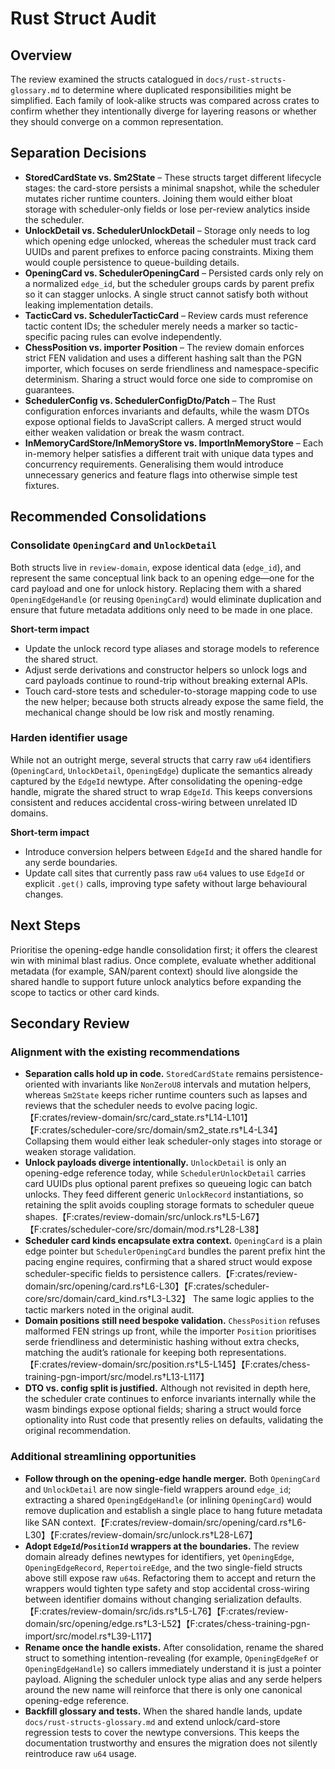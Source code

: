 # Rust Struct Audit

## Overview
The review examined the structs catalogued in `docs/rust-structs-glossary.md` to determine where duplicated responsibilities might be simplified. Each family of look-alike structs was compared across crates to confirm whether they intentionally diverge for layering reasons or whether they should converge on a common representation.

## Separation Decisions
- **StoredCardState vs. Sm2State** – These structs target different lifecycle stages: the card-store persists a minimal snapshot, while the scheduler mutates richer runtime counters. Joining them would either bloat storage with scheduler-only fields or lose per-review analytics inside the scheduler.
- **UnlockDetail vs. SchedulerUnlockDetail** – Storage only needs to log which opening edge unlocked, whereas the scheduler must track card UUIDs and parent prefixes to enforce pacing constraints. Mixing them would couple persistence to queue-building details.
- **OpeningCard vs. SchedulerOpeningCard** – Persisted cards only rely on a normalized `edge_id`, but the scheduler groups cards by parent prefix so it can stagger unlocks. A single struct cannot satisfy both without leaking implementation details.
- **TacticCard vs. SchedulerTacticCard** – Review cards must reference tactic content IDs; the scheduler merely needs a marker so tactic-specific pacing rules can evolve independently.
- **ChessPosition vs. importer Position** – The review domain enforces strict FEN validation and uses a different hashing salt than the PGN importer, which focuses on serde friendliness and namespace-specific determinism. Sharing a struct would force one side to compromise on guarantees.
- **SchedulerConfig vs. SchedulerConfigDto/Patch** – The Rust configuration enforces invariants and defaults, while the wasm DTOs expose optional fields to JavaScript callers. A merged struct would either weaken validation or break the wasm contract.
- **InMemoryCardStore/InMemoryStore vs. ImportInMemoryStore** – Each in-memory helper satisfies a different trait with unique data types and concurrency requirements. Generalising them would introduce unnecessary generics and feature flags into otherwise simple test fixtures.

## Recommended Consolidations
### Consolidate `OpeningCard` and `UnlockDetail`
Both structs live in `review-domain`, expose identical data (`edge_id`), and represent the same conceptual link back to an opening edge—one for the card payload and one for unlock history. Replacing them with a shared `OpeningEdgeHandle` (or reusing `OpeningCard`) would eliminate duplication and ensure that future metadata additions only need to be made in one place.

**Short-term impact**
- Update the unlock record type aliases and storage models to reference the shared struct.
- Adjust serde derivations and constructor helpers so unlock logs and card payloads continue to round-trip without breaking external APIs.
- Touch card-store tests and scheduler-to-storage mapping code to use the new helper; because both structs already expose the same field, the mechanical change should be low risk and mostly renaming.

### Harden identifier usage
While not an outright merge, several structs that carry raw `u64` identifiers (`OpeningCard`, `UnlockDetail`, `OpeningEdge`) duplicate the semantics already captured by the `EdgeId` newtype. After consolidating the opening-edge handle, migrate the shared struct to wrap `EdgeId`. This keeps conversions consistent and reduces accidental cross-wiring between unrelated ID domains.

**Short-term impact**
- Introduce conversion helpers between `EdgeId` and the shared handle for any serde boundaries.
- Update call sites that currently pass raw `u64` values to use `EdgeId` or explicit `.get()` calls, improving type safety without large behavioural changes.

## Next Steps
Prioritise the opening-edge handle consolidation first; it offers the clearest win with minimal blast radius. Once complete, evaluate whether additional metadata (for example, SAN/parent context) should live alongside the shared handle to support future unlock analytics before expanding the scope to tactics or other card kinds.

## Secondary Review

### Alignment with the existing recommendations
- **Separation calls hold up in code.** `StoredCardState` remains persistence-oriented with invariants like `NonZeroU8` intervals and mutation helpers, whereas `Sm2State` keeps richer runtime counters such as lapses and reviews that the scheduler needs to evolve pacing logic.【F:crates/review-domain/src/card_state.rs†L14-L101】【F:crates/scheduler-core/src/domain/sm2_state.rs†L4-L34】 Collapsing them would either leak scheduler-only stages into storage or weaken storage validation.
- **Unlock payloads diverge intentionally.** `UnlockDetail` is only an opening-edge reference today, while `SchedulerUnlockDetail` carries card UUIDs plus optional parent prefixes so queueing logic can batch unlocks. They feed different generic `UnlockRecord` instantiations, so retaining the split avoids coupling storage formats to scheduler queue shapes.【F:crates/review-domain/src/unlock.rs†L5-L67】【F:crates/scheduler-core/src/domain/mod.rs†L28-L38】 
- **Scheduler card kinds encapsulate extra context.** `OpeningCard` is a plain edge pointer but `SchedulerOpeningCard` bundles the parent prefix hint the pacing engine requires, confirming that a shared struct would expose scheduler-specific fields to persistence callers.【F:crates/review-domain/src/opening/card.rs†L6-L30】【F:crates/scheduler-core/src/domain/card_kind.rs†L3-L32】 The same logic applies to the tactic markers noted in the original audit.
- **Domain positions still need bespoke validation.** `ChessPosition` refuses malformed FEN strings up front, while the importer `Position` prioritises serde friendliness and deterministic hashing without extra checks, matching the audit’s rationale for keeping both representations.【F:crates/review-domain/src/position.rs†L5-L145】【F:crates/chess-training-pgn-import/src/model.rs†L13-L117】
- **DTO vs. config split is justified.** Although not revisited in depth here, the scheduler crate continues to enforce invariants internally while the wasm bindings expose optional fields; sharing a struct would force optionality into Rust code that presently relies on defaults, validating the original recommendation.

### Additional streamlining opportunities
- **Follow through on the opening-edge handle merger.** Both `OpeningCard` and `UnlockDetail` are now single-field wrappers around `edge_id`; extracting a shared `OpeningEdgeHandle` (or inlining `OpeningCard`) would remove duplication and establish a single place to hang future metadata like SAN context.【F:crates/review-domain/src/opening/card.rs†L6-L30】【F:crates/review-domain/src/unlock.rs†L28-L67】
- **Adopt `EdgeId`/`PositionId` wrappers at the boundaries.** The review domain already defines newtypes for identifiers, yet `OpeningEdge`, `OpeningEdgeRecord`, `RepertoireEdge`, and the two single-field structs above still expose raw `u64`s. Refactoring them to accept and return the wrappers would tighten type safety and stop accidental cross-wiring between identifier domains without changing serialization defaults.【F:crates/review-domain/src/ids.rs†L5-L76】【F:crates/review-domain/src/opening/edge.rs†L3-L52】【F:crates/chess-training-pgn-import/src/model.rs†L39-L117】
- **Rename once the handle exists.** After consolidation, rename the shared struct to something intention-revealing (for example, `OpeningEdgeRef` or `OpeningEdgeHandle`) so callers immediately understand it is just a pointer payload. Aligning the scheduler unlock type alias and any serde helpers around the new name will reinforce that there is only one canonical opening-edge reference.
- **Backfill glossary and tests.** When the shared handle lands, update `docs/rust-structs-glossary.md` and extend unlock/card-store regression tests to cover the newtype conversions. This keeps the documentation trustworthy and ensures the migration does not silently reintroduce raw `u64` usage.
